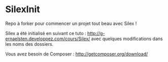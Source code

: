 SilexInit
=========

Repo à forker pour commencer un projet tout beau avec Silex !

Silex a été initialisé en suivant ce tuto : http://g-ernaelsten.developpez.com/cours/Silex/ avec quelques modifications dans les noms des dossiers.

Vous avez besoin de Composer : http://getcomposer.org/download/